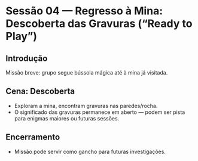 # Sessão 04 — Regresso à Mina: Descoberta das Gravuras (“Ready to Play”)

## Introdução
Missão breve: grupo segue bússola mágica até à mina já visitada.

## Cena: Descoberta
- Exploram a mina, encontram gravuras nas paredes/rocha.
- O significado das gravuras permanece em aberto — podem ser pista para enigmas maiores ou futuras sessões.

## Encerramento
- Missão pode servir como gancho para futuras investigações.

